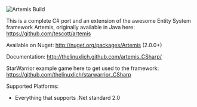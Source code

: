 ![Artemis Build](https://travis-ci.org/thelinuxlich/artemis_CSharp.svg?branch=netstandard20)

This is a complete C# port and an extension of the awesome Entity System framework Artemis,
originally available in Java here: https://github.com/tescott/artemis

Available on Nuget: http://nuget.org/packages/Artemis (2.0.0+)

Documentation: http://thelinuxlich.github.com/artemis_CSharp/

StarWarrior example game here to get used to the framework:
https://github.com/thelinuxlich/starwarrior_CSharp

Supported Platforms:
* Everything that supports .Net standard 2.0 
